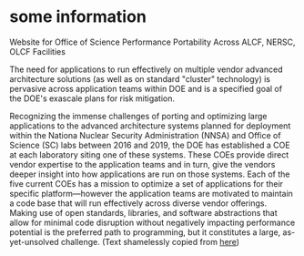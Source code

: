 # some information

Website for Office of Science Performance Portability Across ALCF, NERSC, OLCF Facilities


The need for applications to run effectively on multiple vendor advanced architecture solutions (as well as on standard "cluster" technology) is pervasive across application teams within DOE and is a specified goal of the DOE's exascale plans for risk mitigation.

Recognizing the immense challenges of porting and optimizing large applications to the advanced architecture systems planned for deployment within the Nationa Nuclear Security Administration (NNSA) and Office of Science (SC) labs between 2016 and 2019, the DOE has established a COE at each laboratory siting one of these systems. These COEs provide direct vendor expertise to the application teams and in turn, give the vendors deeper insight into how applications are run on those systems. Each of the five current COEs has a mission to optimize a set of applications for their specific platform—however the application teams are motivated to maintain a code base that will run effectively across diverse vendor offerings. Making use of open standards, libraries, and software abstractions that allow for minimal code disruption without negatively impacting performance potential is the preferred path to programming, but it constitutes a large, as-yet-unsolved challenge.
(Text shamelessly copied from [here](https://asc.llnl.gov/DOE-COE-Mtg-2016/#overview-expanded))
